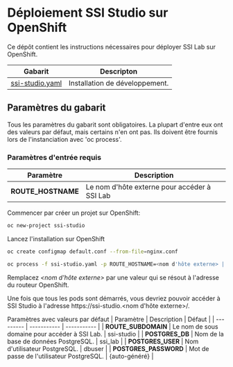 # Déploiement SSI Studio sur OpenShift

Ce dépôt contient les instructions nécessaires pour déployer SSI Lab sur OpenShift.

| Gabarit  | Descripton |
| -------- | ---------- |
| [ssi-studio.yaml](https://github.com/CQEN-QDCE/ssi-studio/blob/main/taiga/openshift/templates/taiga.yaml) | Installation de développement. |

## Paramètres du gabarit

Tous les paramètres du gabarit sont obligatoires. La plupart d'entre eux ont des valeurs par défaut, mais certains n'en ont pas. Ils doivent être fournis lors de l'instanciation avec 'oc process'.

### Paramètres d'entrée requis

| Paramètre | Description |
| --------- | ----------- |
| **ROUTE_HOSTNAME** | Le nom d'hôte externe pour accéder à SSI Lab |


Commencer par créer un projet sur OpenShift:
```bash
oc new-project ssi-studio
```
Lancez l'installation sur OpenShift
```bash
oc create configmap default.conf --from-file=nginx.conf

oc process -f ssi-studio.yaml -p ROUTE_HOSTNAME=<nom d'hôte externe> | oc apply -f -
```

Remplacez _&lt;nom d'hôte externe&gt;_ par une valeur qui se résout à l'adresse du routeur OpenShift.

Une fois que tous les pods sont démarrés, vous devriez pouvoir accéder à SSI Studio à l'adresse https://ssi-studio.<nom d'hôte externe>/.

Paramètres avec valeurs par défaut
| Paramètre | Description | Défaut      |
| --------- | ----------- | ----------- |
| **ROUTE_SUBDOMAIN** | Le nom de sous domaine pour accéder à SSI Lab. | ssi-studio |
| **POSTGRES_DB** | Nom de la base de données PostgreSQL. | ssi_lab |
| **POSTGRES_USER** | Nom d'utilisateur PostgreSQL. | dbuser |
| **POSTGRES_PASSWORD** | Mot de passe de l'utilisateur PostgreSQL. | {auto-généré} |
